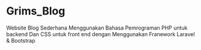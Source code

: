 # Grims_Blog
Website Blog Sederhana Menggunakan Bahasa Pemrograman PHP untuk backend Dan CSS untuk front end dengan Menggunakan Franework Laravel &amp; Bootstrap
